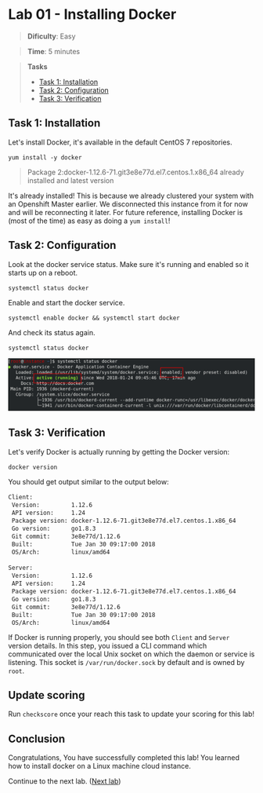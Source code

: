 # Lab 01 - Installing Docker

> **Dificulty**: Easy

> **Time**: 5 minutes

> **Tasks**
> - [Task 1: Installation](#task-1-installation)
> - [Task 2: Configuration](#task-2-configuration)
> - [Task 3: Verification](#task-3-verification)

## Task 1: Installation

Let's install Docker, it's available in the default CentOS 7 repositories.

```
yum install -y docker
```

>Package 2:docker-1.12.6-71.git3e8e77d.el7.centos.1.x86_64 already installed and latest version

It's already installed! This is because we already clustered your system with an Openshift Master earlier. We disconnected this instance from it for now and will be reconnecting it later. For future reference, installing Docker is (most of the time) as easy as doing a `yum install`!

## Task 2: Configuration

Look at the docker service status. Make sure it's running and enabled so it starts up on a reboot.
```
systemctl status docker
```

Enable and start the docker service.

```
systemctl enable docker && systemctl start docker
```

And check its status again.

```
systemctl status docker
```

![](../Images/DockerInstall.png?raw=true)

## Task 3: Verification

Let's verify Docker is actually running by getting the Docker version:

```
docker version
```

You should get output similar to the output below:

```
Client:
 Version:         1.12.6
 API version:     1.24
 Package version: docker-1.12.6-71.git3e8e77d.el7.centos.1.x86_64
 Go version:      go1.8.3
 Git commit:      3e8e77d/1.12.6
 Built:           Tue Jan 30 09:17:00 2018
 OS/Arch:         linux/amd64

Server:
 Version:         1.12.6
 API version:     1.24
 Package version: docker-1.12.6-71.git3e8e77d.el7.centos.1.x86_64
 Go version:      go1.8.3
 Git commit:      3e8e77d/1.12.6
 Built:           Tue Jan 30 09:17:00 2018
 OS/Arch:         linux/amd64
```

If Docker is running properly, you should see both `Client` and `Server` version details. In this step, you issued a CLI command which communicated over the local Unix socket on which the daemon or service is listening. This socket is `/var/run/docker.sock` by default and is owned by `root`.


## Update scoring
Run `checkscore` once your reach this task to update your scoring for this lab!


## Conclusion

Congratulations, You have successfully completed this lab! You learned how to install docker on a Linux machine cloud instance.

Continue to the next lab. ([Next lab](../Lab%202%20-%20Running%20existing%20containers))
